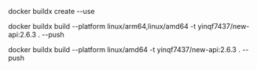 docker buildx create --use

docker buildx build --platform linux/arm64,linux/amd64 -t yinqf7437/new-api:2.6.3 . --push

docker buildx build --platform linux/amd64 -t yinqf7437/new-api:2.6.3 . --push
